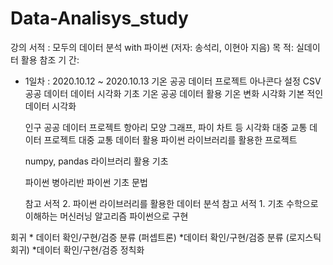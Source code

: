 # Data-Analisys_study


강의 서적 : 모두의 데이터 분석 with 파이썬 (저자: 송석리, 이현아 지음) 
목 적: 실데이터 활용 참조
기 간: 
 - 1일차 : 2020.10.12 ~ 2020.10.13
    기온 공공 데이터 프로젝트
    아나콘다 설정
    CSV 공공 데이터
    데이터 시각화 기초
    기온 공공 데이터 활용
    기온 변화 시각화
    기본 적인 데이터 시각화

 
    인구 공공 데이터 프로젝트
    항아리 모양 그래프, 파이 차트 등 시각화
    대중 교통 데이터 프로젝트
    대중 교통 데이터 활용
    파이썬 라이브러리를 활용한 프로젝트
    
    numpy, pandas 라이브러리 활용 기초
    
    파이썬 병아리반
    파이썬 기초 문법
    
    참고 서적 2. 파이썬 라이브러리를 활용한 데이터 분석
    참고 서적 1. 기초 수학으로 이해하는 머신러닝 알고리즘
    파이썬으로 구현
    
    
회귀 * 데이터 확인/구현/검증
분류 (퍼셉트론) *데이터 확인/구현/검증
분류 (로지스틱 회귀) *데이터 확인/구현/검증
정칙화
